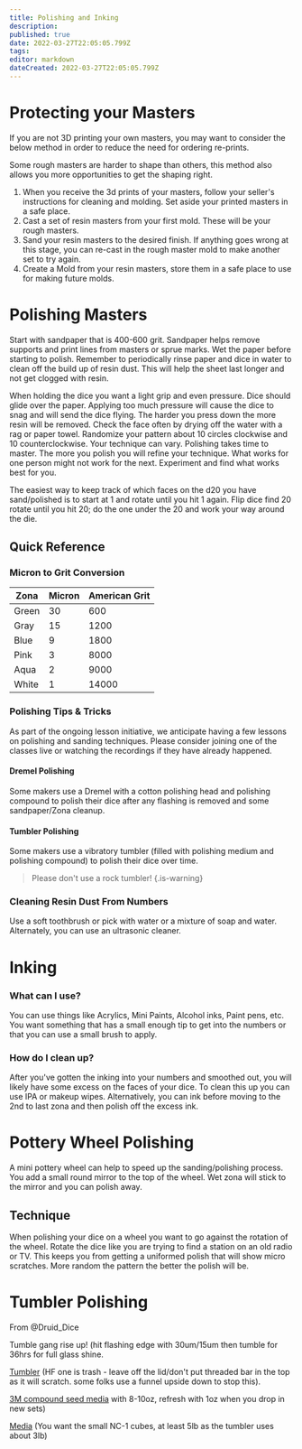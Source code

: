 ```yaml
---
title: Polishing and Inking
description: 
published: true
date: 2022-03-27T22:05:05.799Z
tags: 
editor: markdown
dateCreated: 2022-03-27T22:05:05.799Z
---
```


# Protecting your Masters

If you are not 3D printing your own masters, you may want to consider the below method in order to reduce the need for ordering re-prints. 

Some rough masters are harder to shape than others, this method also allows you more opportunities to get the shaping right. 

1. When you receive the 3d prints of your masters, follow your seller's instructions for cleaning and molding. Set aside your printed masters in a safe place.
2. Cast a set of resin masters from your first mold. These will be your rough masters. 
3. Sand your resin masters to the desired finish. If anything goes wrong at this stage, you can re-cast in the rough master mold to make another set to try again. 
4. Create a Mold from your resin masters, store them in a safe place to use for making future molds.

# Polishing Masters

Start with sandpaper that is 400-600 grit. Sandpaper helps remove supports and print lines from masters or sprue marks. Wet the paper before starting to polish. Remember to periodically rinse paper and dice in water to clean off the build up of resin dust. This will help the sheet last longer and not get clogged with resin. 

When holding the dice you want a light grip and even pressure. Dice should glide over the paper. Applying too much pressure will cause the dice to snag and will send the dice flying. The harder you press down the more resin will be removed. Check the face often by drying off the water with a rag or paper towel. Randomize your pattern about 10 circles clockwise and 10 counterclockwise. Your technique can vary. Polishing takes time to master. The more you polish you will refine your technique. What works for one person might not work for the next. Experiment and find what works best for you.

The easiest way to keep track of which faces on the d20 you have sand/polished is to start at 1 and rotate until you hit 1 again. Flip dice find 20 rotate until you hit 20; do the one under the 20 and work your way around the die.

## Quick Reference

### Micron to Grit Conversion

| Zona | Micron | American Grit |
| --- | --- | --- |
| Green | 30 | 600 |
| Gray | 15 | 1200 |
| Blue | 9 | 1800 |
| Pink | 3 | 8000 |
| Aqua | 2 | 9000 |
| White | 1 | 14000 |

### Polishing Tips & Tricks

As part of the ongoing lesson initiative, we anticipate having a few lessons on polishing and sanding techniques. Please consider joining one of the classes live or watching the recordings if they have already happened.

#### Dremel Polishing

Some makers use a Dremel with a cotton polishing head and polishing compound to polish their dice after any flashing is removed and some sandpaper/Zona cleanup. 

#### Tumbler Polishing

Some makers use a vibratory tumbler (filled with polishing medium and polishing compound) to polish their dice over time.

> Please don't use a rock tumbler!
{.is-warning}

### Cleaning Resin Dust From Numbers

Use a soft toothbrush or pick with water or a mixture of soap and water. Alternately, you can use an ultrasonic cleaner.

# Inking

### What can I use?

You can use things like Acrylics, Mini Paints, Alcohol inks, Paint pens, etc. You want something that has a small enough tip to get into the numbers or that you can use a small brush to apply.

### How do I clean up?

After you've gotten the inking into your numbers and smoothed out, you will likely have some excess on the faces of your dice. To clean this up you can use IPA or makeup wipes. Alternatively, you can ink before moving to the 2nd to last zona and then polish off the excess ink.

# Pottery Wheel Polishing

A mini pottery wheel can help to speed up the sanding/polishing process. You add a small round mirror to the top of the wheel. Wet zona will stick to the mirror and you can polish away.

## Technique

When polishing your dice on a wheel you want to go against the rotation of the wheel. Rotate the dice like you are trying to find a station on an old radio or TV. This keeps you from getting a uniformed polish that will show micro scratches. More random the pattern the better the polish will be.

# Tumbler Polishing

From @Druid_Dice

Tumble gang rise up! (hit flashing edge with 30um/15um then tumble for 36hrs for full glass shine.

[Tumbler](https://www.amazon.com/gp/product/B001MYGLJC) (HF one is trash - leave off the lid/don't put threaded bar in the top as it will scratch. some folks use a funnel upside down to stop this).

[3M compound seed media](https://www.amazon.com/gp/product/B00LIXEL3U) with 8-10oz, refresh with 1oz when you drop in new sets)

[Media](https://www.kramerindustriesonline.com/product/hardwood-tumbling-media/) (You want the small NC-1 cubes, at least 5lb as the tumbler uses about 3lb)